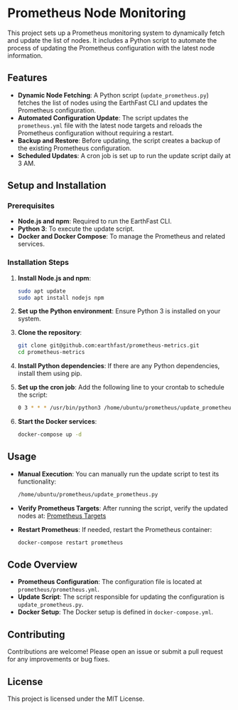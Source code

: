 # Prometheus Node Monitoring

This project sets up a Prometheus monitoring system to dynamically fetch and update the list of nodes. It includes a Python script to automate the process of updating the Prometheus configuration with the latest node information.

## Features

- **Dynamic Node Fetching**: A Python script (`update_prometheus.py`) fetches the list of nodes using the EarthFast CLI and updates the Prometheus configuration.
- **Automated Configuration Update**: The script updates the `prometheus.yml` file with the latest node targets and reloads the Prometheus configuration without requiring a restart.
- **Backup and Restore**: Before updating, the script creates a backup of the existing Prometheus configuration.
- **Scheduled Updates**: A cron job is set up to run the update script daily at 3 AM.

## Setup and Installation

### Prerequisites

- **Node.js and npm**: Required to run the EarthFast CLI.
- **Python 3**: To execute the update script.
- **Docker and Docker Compose**: To manage the Prometheus and related services.

### Installation Steps

1. **Install Node.js and npm**:
   ```bash
   sudo apt update
   sudo apt install nodejs npm
   ```

2. **Set up the Python environment**:
   Ensure Python 3 is installed on your system.

3. **Clone the repository**:
   ```bash
   git clone git@github.com:earthfast/prometheus-metrics.git
   cd prometheus-metrics
   ```

4. **Install Python dependencies**:
   If there are any Python dependencies, install them using pip.

5. **Set up the cron job**:
   Add the following line to your crontab to schedule the script:
   ```bash
   0 3 * * * /usr/bin/python3 /home/ubuntu/prometheus/update_prometheus.py >> /home/ubuntu/update_prometheus.log 2>&1
   ```

6. **Start the Docker services**:
   ```bash
   docker-compose up -d
   ```

## Usage

- **Manual Execution**: You can manually run the update script to test its functionality:
  ```bash
  /home/ubuntu/prometheus/update_prometheus.py
  ```

- **Verify Prometheus Targets**: After running the script, verify the updated nodes at:
  [Prometheus Targets](https://prometheus.earthfast.com/targets)

- **Restart Prometheus**: If needed, restart the Prometheus container:
  ```bash
  docker-compose restart prometheus
  ```

## Code Overview

- **Prometheus Configuration**: The configuration file is located at `prometheus/prometheus.yml`.
- **Update Script**: The script responsible for updating the configuration is `update_prometheus.py`.
- **Docker Setup**: The Docker setup is defined in `docker-compose.yml`.

## Contributing

Contributions are welcome! Please open an issue or submit a pull request for any improvements or bug fixes.

## License

This project is licensed under the MIT License.

